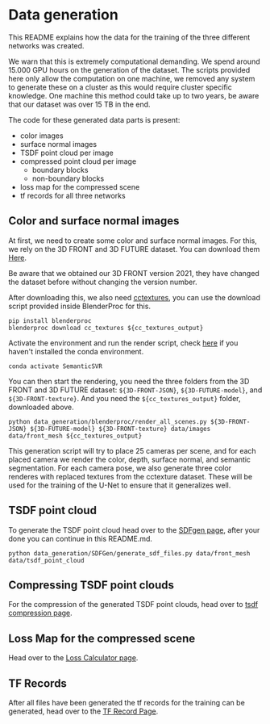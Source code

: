 # Data generation

This README explains how the data for the training of the three different networks was created.

We warn that this is extremely computational demanding. 
We spend around 15.000 GPU hours on the generation of the dataset.
The scripts provided here only allow the computation on one machine, we removed any system to generate these on a cluster as this would require cluster specific knowledge.
One machine this method could take up to two years, be aware that our dataset was over 15 TB in the end.

The code for these generated data parts is present:

* color images
* surface normal images
* TSDF point cloud per image
* compressed point cloud per image
  * boundary blocks
  * non-boundary blocks
* loss map for the compressed scene 
* tf records for all three networks


## Color and surface normal images

At first, we need to create some color and surface normal images. For this, we rely on the 3D FRONT and 3D FUTURE dataset.
You can download them [Here](https://tianchi.aliyun.com/specials/promotion/alibaba-3d-scene-dataset). 

Be aware that we obtained our 3D FRONT version 2021, they have changed the dataset before without changing the version number.

After downloading this, we also need [cctextures](https://ambientcg.com/), you can use the download script provided inside BlenderProc for this. 

```shell script
pip install blenderproc
blenderproc download cc_textures ${cc_textures_output}
```

Activate the environment and run the render script, check [here](../svr/README.md) if you haven't installed the conda environment.

```shell script
conda activate SemanticSVR
```

You can then start the rendering, you need the three folders from the 3D FRONT and 3D FUTURE dataset: `${3D-FRONT-JSON}`, `${3D-FUTURE-model}`, and `${3D-FRONT-texture}`.
And you need the `${cc_textures_output}` folder, downloaded above.

```shell script
python data_generation/blenderproc/render_all_scenes.py ${3D-FRONT-JSON} ${3D-FUTURE-model} ${3D-FRONT-texture} data/images data/front_mesh ${cc_textures_output}
```

This generation script will try to place 25 cameras per scene, and for each placed camera we render the color, depth, surface normal, and semantic segmentation.
For each camera pose, we also generate three color renderes with replaced textures from the cctexture dataset. 
These will be used for the training of the U-Net to ensure that it generalizes well.

## TSDF point cloud

To generate the TSDF point cloud head over to the [SDFgen page](SDFGen/README.md), after your done you can continue in this README.md.

```shell script
python data_generation/SDFGen/generate_sdf_files.py data/front_mesh data/tsdf_point_cloud
```

## Compressing TSDF point clouds

For the compression of the generated TSDF point clouds, head over to [tsdf compression page](tsdf_compression/README.md).

## Loss Map for the compressed scene

Head over to the [Loss Calculator page](LossCalculator/README.md).

## TF Records

After all files have been generated the tf records for the training can be generated, head over to the [TF Record Page](tf_record_generation/README.md).
